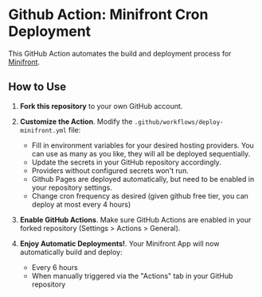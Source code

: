 # Github Action: Minifront Cron Deployment

This GitHub Action automates the build and deployment process for [Minifront](https://github.com/penumbra-zone/web/tree/main/apps/minifront).

## How to Use

1. **Fork this repository** to your own GitHub account.

2. **Customize the Action**. Modify the `.github/workflows/deploy-minifront.yml` file:
     - Fill in environment variables for your desired hosting providers. You can use as many as you like, they will all be deployed sequentially.
     - Update the secrets in your GitHub repository accordingly.
     - Providers without configured secrets won't run.
     - Github Pages are deployed automatically, but need to be enabled in your repository settings.
     - Change cron frequency as desired (given github free tier, you can deploy at most every 4 hours)

3. **Enable GitHub Actions**. Make sure GitHub Actions are enabled in your forked repository (Settings > Actions > General).

4. **Enjoy Automatic Deployments!**. Your Minifront App will now automatically build and deploy:
    - Every 6 hours
    - When manually triggered via the "Actions" tab in your GitHub repository
